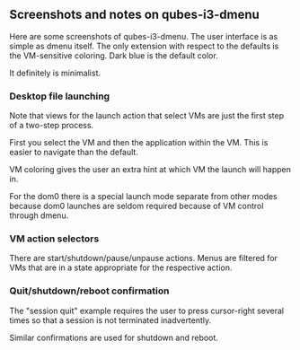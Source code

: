## Screenshots and notes on qubes-i3-dmenu

Here are some screenshots of qubes-i3-dmenu. The user interface is as simple as dmenu itself. The only extension with respect to the defaults is the VM-sensitive coloring. Dark blue is the default color.

It definitely is minimalist.

### Desktop file launching

Note that views for the launch action that select VMs are just the first step of a two-step process.

First you select the VM and then the application within the VM. This is easier to navigate than the default.

VM coloring gives the user an extra hint at which VM the launch will happen in.

For the dom0 there is a special launch mode separate from other modes because dom0 launches are seldom required because of VM control through dmenu.

### VM action selectors

There are start/shutdown/pause/unpause actions. Menus are filtered for VMs that are in a state appropriate for the respective action.

### Quit/shutdown/reboot confirmation

The "session quit" example requires the user to press cursor-right several times so that a session is not terminated inadvertently.

Similar confirmations are used for shutdown and reboot.

